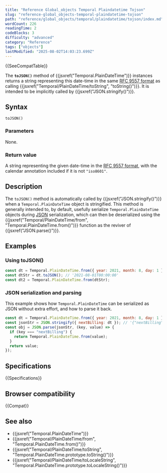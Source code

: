 ```yaml
---
title: "Reference Global_objects Temporal Plaindatetime Tojson"
slug: "reference-global_objects-temporal-plaindatetime-tojson"
path: "reference/global_objects/temporal/plaindatetime/tojson/index.md"
wordCount: 226
readingTime: 2
codeBlocks: 3
difficulty: "advanced"
category: "Reference"
tags: ["objects"]
lastModified: "2025-08-02T14:03:23.699Z"
---
```



{{SeeCompatTable}}

The **`toJSON()`** method of {{jsxref("Temporal.PlainDateTime")}} instances returns a string representing this date-time in the same [RFC 9557 format](/en-US/docs/Web/JavaScript/Reference/Global_Objects/Temporal/PlainDateTime#rfc_9557_format) as calling {{jsxref("Temporal/PlainDateTime/toString", "toString()")}}. It is intended to be implicitly called by {{jsxref("JSON.stringify()")}}.

## Syntax

```js-nolint
toJSON()
```

### Parameters

None.

### Return value

A string representing the given date-time in the [RFC 9557 format](/en-US/docs/Web/JavaScript/Reference/Global_Objects/Temporal/PlainDateTime#rfc_9557_format), with the calendar annotation included if it is not `"iso8601"`.

## Description

The `toJSON()` method is automatically called by {{jsxref("JSON.stringify()")}} when a `Temporal.PlainDateTime` object is stringified. This method is generally intended to, by default, usefully serialize `Temporal.PlainDateTime` objects during [JSON](/en-US/docs/Glossary/JSON) serialization, which can then be deserialized using the {{jsxref("Temporal/PlainDateTime/from", "Temporal.PlainDateTime.from()")}} function as the reviver of {{jsxref("JSON.parse()")}}.

## Examples

### Using toJSON()

```js
const dt = Temporal.PlainDateTime.from({ year: 2021, month: 8, day: 1 });
const dtStr = dt.toJSON(); // '2021-08-01T00:00:00'
const dt2 = Temporal.PlainDateTime.from(dtStr);
```

### JSON serialization and parsing

This example shows how `Temporal.PlainDateTime` can be serialized as JSON without extra effort, and how to parse it back.

```js
const dt = Temporal.PlainDateTime.from({ year: 2021, month: 8, day: 1 });
const jsonStr = JSON.stringify({ nextBilling: dt }); // '{"nextBilling":"2021-08-01T00:00:00"}'
const obj = JSON.parse(jsonStr, (key, value) => {
  if (key === "nextBilling") {
    return Temporal.PlainDateTime.from(value);
  }
  return value;
});
```

## Specifications

{{Specifications}}

## Browser compatibility

{{Compat}}

## See also

- {{jsxref("Temporal.PlainDateTime")}}
- {{jsxref("Temporal/PlainDateTime/from", "Temporal.PlainDateTime.from()")}}
- {{jsxref("Temporal/PlainDateTime/toString", "Temporal.PlainDateTime.prototype.toString()")}}
- {{jsxref("Temporal/PlainDateTime/toLocaleString", "Temporal.PlainDateTime.prototype.toLocaleString()")}}
